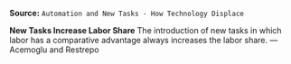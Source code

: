 **Source:** `Automation and New Tasks - How Technology Displace`

**New Tasks Increase Labor Share**
The introduction of new tasks in which labor has a comparative advantage always increases the labor share. — Acemoglu and Restrepo
